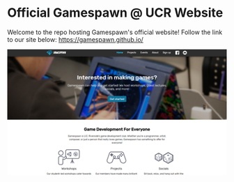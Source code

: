 # Official Gamespawn @ UCR Website
Welcome to the repo hosting Gamespawn's official website! Follow the link to our site below:
https://gamespawn.github.io/

![Thumbnail](thumbnail.png)
